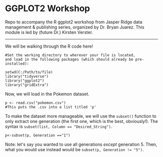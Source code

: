 # GGPLOT2 Workshop
Repo to accompany the R ggplot2 workshop from Jasper Ridge data management &amp; publishing series, organized by Dr. Bryan Juarez. This module is led by (future Dr.) Kirsten Verster.


---

We will be walking through the R code here!

```
#Set the working directory to wherever your file is located, 
and load in the following packages (which should already be pre-installed):

setwd(C:/Path/to/file)
library("tidyverse")
library("ggplot2")
library("gridExtra")
```

Now, we will load in the Pokemon dataset. 

```
p <- read.csv("pokemon.csv")
#This puts the .csv into a list titled 'p'
```

To make the dataset more manageable, we will use the ```subset()``` function to only extract one generation (the first one, which is the best, obviously!). The syntax is ```subset(list, Column == "Desired_String")```.

```p<-subset(p, Generation =="1")```

Note: let's say you wanted to use all generations _except_ generation 5. Then, what you would use instead would be ```subset(p, Generation != "5")```. 

